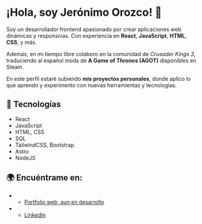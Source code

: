 # ¡Hola, soy Jerónimo Orozco! 👋

Soy un desarrollador frontend apasionado por crear aplicaciones web dinámicas y responsivas. Con experiencia en **React**, **JavaScript**, **HTML**, **CSS**, y más.

Además, en mi tiempo libre colaboro en la comunidad de *Crusader Kings 3*, traduciendo al español mods de **A Game of Thrones (AGOT)** disponibles en Steam.

En este perfil estaré subiendo **mis proyectos personales**, donde aplico lo que aprendo y experimento con nuevas herramientas y tecnologías.

## 🚀 Tecnologías
- React
- JavaScript
- HTML, CSS
- SQL
- TailwindCSS, Bootstrap
- Astro
- NodeJS

## 🌍 Encuéntrame en:
- - [Portfolio web, aun en desarrollo](https://jeronimoorozco.vercel.app/#proyectos)
- - [LinkedIn](https://www.linkedin.com/in/jer%C3%B3nimo-orozco?utm_source=share&utm_campaign=share_via&utm_content=profile&utm_medium=android_app )



